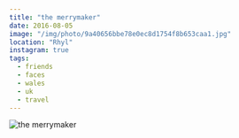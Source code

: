 ```yaml
---
title: "the merrymaker"
date: 2016-08-05
image: "/img/photo/9a40656bbe78e0ec8d1754f8b653caa1.jpg"
location: "Rhyl"
instagram: true
tags:
  - friends
  - faces
  - wales
  - uk
  - travel
---
```


![the merrymaker](/img/photo/9a40656bbe78e0ec8d1754f8b653caa1.jpg)
